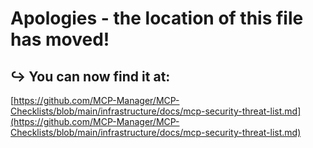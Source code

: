 # Apologies - the location of this file has moved! 
## ↪️ You can now find it at:
[https://github.com/MCP-Manager/MCP-Checklists/blob/main/infrastructure/docs/mcp-security-threat-list.md](https://github.com/MCP-Manager/MCP-Checklists/blob/main/infrastructure/docs/mcp-security-threat-list.md)
